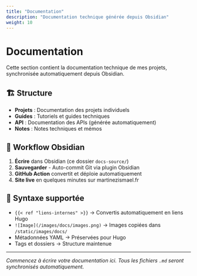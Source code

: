 ```yaml
---
title: "Documentation"
description: "Documentation technique générée depuis Obsidian"
weight: 10
---
```


# Documentation

Cette section contient la documentation technique de mes projets, synchronisée automatiquement depuis Obsidian.

## 🏗️ Structure

- **Projets** : Documentation des projets individuels
- **Guides** : Tutoriels et guides techniques  
- **API** : Documentation des APIs (générée automatiquement)
- **Notes** : Notes techniques et mémos

## 📝 Workflow Obsidian

1. **Écrire** dans Obsidian (ce dossier `docs-source/`)
2. **Sauvegarder** - Auto-commit Git via plugin Obsidian
3. **GitHub Action** convertit et déploie automatiquement
4. **Site live** en quelques minutes sur martinezismael.fr

## 🔗 Syntaxe supportée

- `{{< ref "liens-internes" >}}` → Convertis automatiquement en liens Hugo
- `![Image](/images/docs/images.png)` → Images copiées dans `/static/images/docs/`
- Métadonnées YAML → Préservées pour Hugo
- Tags et dossiers → Structure maintenue

---

*Commencez à écrire votre documentation ici. Tous les fichiers `.md` seront synchronisés automatiquement.*
